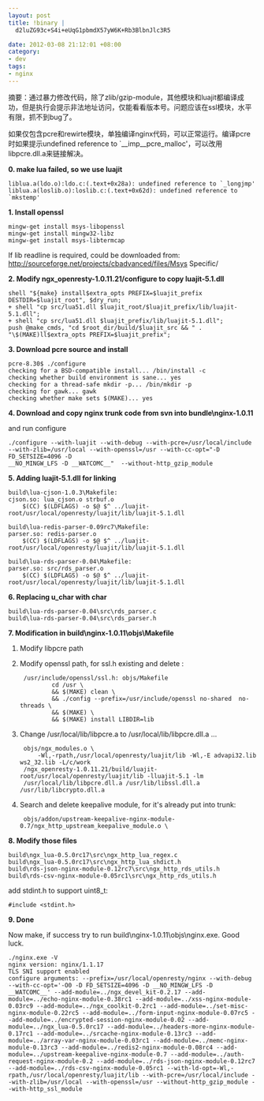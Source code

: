 ```yaml
--- 
layout: post
title: !binary |
  d2luZG93c+S4i+eUqG1pbmdX57yW6K+Rb3BlbnJlc3R5

date: 2012-03-08 21:12:01 +08:00
category: 
- dev
tags: 
- nginx 
---
```

摘要：通过暴力修改代码，除了zlib/gzip-module，其他模块和luajit都编译成功，但是执行会提示非法地址访问，仅能看看版本号。问题应该在ssl模块，水平有限，抓不到bug了。

如果仅包含pcre和rewirte模块，单独编译nginx代码，可以正常运行。编译pcre时如果提示undefined reference to `__imp__pcre_malloc'，可以改用libpcre.dll.a来链接解决。

<strong>0. make lua failed, so we use luajit</strong>

    liblua.a(ldo.o):ldo.c:(.text+0x28a): undefined reference to `_longjmp'
    liblua.a(loslib.o):loslib.c:(.text+0x62d): undefined reference to `mkstemp'

<strong>1. Install openssl</strong>

    mingw-get install msys-libopenssl
    mingw-get install mingw32-libz
    mingw-get install msys-libtermcap

If lib readline is required, could be downloaded from:
<a href="http://sourceforge.net/projects/cbadvanced/files/Msys Specific/">http://sourceforge.net/projects/cbadvanced/files/Msys Specific/</a>

<strong>2. Modify ngx_openresty-1.0.11.21/configure to copy luajit-5.1.dll</strong>

    shell "${make} install$extra_opts PREFIX=$luajit_prefix DESTDIR=$luajit_root", $dry_run;
    + shell "cp src/lua51.dll $luajit_root/$luajit_prefix/lib/luajit-5.1.dll";
    + shell "cp src/lua51.dll $luajit_prefix/lib/luajit-5.1.dll";
    push @make_cmds, "cd $root_dir/build/$luajit_src && " . "\$(MAKE)ll$extra_opts PREFIX=$luajit_prefix";
    
<strong>3. Download pcre source and install</strong>

    pcre-8.30$ ./configure
    checking for a BSD-compatible install... /bin/install -c
    checking whether build environment is sane... yes
    checking for a thread-safe mkdir -p... /bin/mkdir -p
    checking for gawk... gawk
    checking whether make sets $(MAKE)... yes

<strong>4. Download and copy nginx trunk code from svn into bundle\nginx-1.0.11</strong>

and run configure

    ./configure --with-luajit --with-debug --with-pcre=/usr/local/include 
    --with-zlib=/usr/local --with-openssl=/usr --with-cc-opt="-D FD_SETSIZE=4096 -D 
    __NO_MINGW_LFS -D __WATCOMC__"  --without-http_gzip_module

<strong>5. Adding luajit-5.1.dll for linking</strong>

	build\lua-cjson-1.0.3\Makefile:
	cjson.so: lua_cjson.o strbuf.o
		$(CC) $(LDFLAGS) -o $@ $^ ../luajit-root/usr/local/openresty/luajit/lib/luajit-5.1.dll 
	
	build\lua-redis-parser-0.09rc7\Makefile:
	parser.so: redis-parser.o
		$(CC) $(LDFLAGS) -o $@ $^ ../luajit-root/usr/local/openresty/luajit/lib/luajit-5.1.dll
	
	build\lua-rds-parser-0.04\Makefile:
	parser.so: src/rds_parser.o
		$(CC) $(LDFLAGS) -o $@ $^ ../luajit-root/usr/local/openresty/luajit/lib/luajit-5.1.dll

<strong>6. Replacing u_char with char</strong>

    build\lua-rds-parser-0.04\src\rds_parser.c
    build\lua-rds-parser-0.04\src\rds_parser.h

<strong>7. Modification in build\nginx-1.0.11\objs\Makefile</strong>

1. Modify libpcre path
2. Modify openssl path, for ssl.h existing and delete :

        /usr/include/openssl/ssl.h:	objs/Makefile
            	cd /usr \
            	&& $(MAKE) clean \
            	&& ./config --prefix=/usr/include/openssl no-shared  no-threads \
            	&& $(MAKE) \
            	&& $(MAKE) install LIBDIR=lib

3. Change /usr/local/lib/libpcre.a to /usr/local/lib/libpcre.dll.a ...
 
        objs/ngx_modules.o \
        	-Wl,-rpath,/usr/local/openresty/luajit/lib -Wl,-E advapi32.lib ws2_32.lib -L/c/work
        /ngx_openresty-1.0.11.21/build/luajit-root/usr/local/openresty/luajit/lib -lluajit-5.1 -lm 
        /usr/local/lib/libpcre.dll.a /usr/lib/libssl.dll.a /usr/lib/libcrypto.dll.a

4. Search and delete keepalive module, for it's already put into trunk:

        objs/addon/upstream-keepalive-nginx-module-0.7/ngx_http_upstream_keepalive_module.o \


<strong>8. Modify those files </strong>

    build\ngx_lua-0.5.0rc17\src\ngx_http_lua_regex.c
    build\ngx_lua-0.5.0rc17\src\ngx_http_lua_shdict.h
    build\rds-json-nginx-module-0.12rc7\src\ngx_http_rds_utils.h
    build\rds-csv-nginx-module-0.05rc1\src\ngx_http_rds_utils.h

add stdint.h to support uint8_t:

    #include <stdint.h>


<strong>9. Done</strong>

Now make, if success try to run build\nginx-1.0.11\objs\nginx.exe. Good luck.

    ./nginx.exe -V
    nginx version: nginx/1.1.17
    TLS SNI support enabled
    configure arguments: --prefix=/usr/local/openresty/nginx --with-debug --with-cc-opt='-O0 -D FD_SETSIZE=4096 -D __NO_MINGW_LFS -D __WATCOMC__' --add-module=../ngx_devel_kit-0.2.17 --add-module=../echo-nginx-module-0.38rc1 --add-module=../xss-nginx-module-0.03rc9 --add-module=../ngx_coolkit-0.2rc1 --add-module=../set-misc-nginx-module-0.22rc5 --add-module=../form-input-nginx-module-0.07rc5 --add-module=../encrypted-session-nginx-module-0.02 --add-module=../ngx_lua-0.5.0rc17 --add-module=../headers-more-nginx-module-0.17rc1 --add-module=../srcache-nginx-module-0.13rc3 --add-module=../array-var-nginx-module-0.03rc1 --add-module=../memc-nginx-module-0.13rc3 --add-module=../redis2-nginx-module-0.08rc4 --add-module=../upstream-keepalive-nginx-module-0.7 --add-module=../auth-request-nginx-module-0.2 --add-module=../rds-json-nginx-module-0.12rc7 --add-module=../rds-csv-nginx-module-0.05rc1 --with-ld-opt=-Wl,-rpath,/usr/local/openresty/luajit/lib --with-pcre=/usr/local/include --with-zlib=/usr/local --with-openssl=/usr --without-http_gzip_module --with-http_ssl_module
